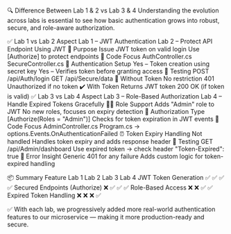 🔍 Difference Between Lab 1 & 2 vs Lab 3 & 4
Understanding the evolution across labs is essential to see how basic authentication grows into robust, secure, and role-aware authorization.

✅ Lab 1 vs Lab 2
Aspect	Lab 1 – JWT Authentication	Lab 2 – Protect API Endpoint Using JWT
🔑 Purpose	Issue JWT token on valid login	Use [Authorize] to protect endpoints
📄 Code Focus	AuthController.cs	SecureController.cs
🔐 Authentication Setup	Yes – Token creation using secret key	Yes – Verifies token before granting access
🧪 Testing	POST /api/Auth/login	GET /api/Secure/data
🚫 Without Token	No restriction	401 Unauthorized if no token
✔️ With Token	Returns JWT token	200 OK (if token is valid)
✅ Lab 3 vs Lab 4
Aspect	Lab 3 – Role-Based Authorization	Lab 4 – Handle Expired Tokens Gracefully
🧑‍💼 Role Support	Adds "Admin" role to JWT	No new roles, focuses on expiry detection
🔐 Authorization Type	[Authorize(Roles = "Admin")]	Checks for token expiration in JWT events
📄 Code Focus	AdminController.cs	Program.cs → options.Events.OnAuthenticationFailed
⏰ Token Expiry Handling	Not handled	Handles token expiry and adds response header
🧪 Testing	GET /api/Admin/dashboard	Use expired token → check header "Token-Expired": true
🔴 Error Insight	Generic 401 for any failure	Adds custom logic for token-expired handling

📦 Summary
Feature	                       Lab 1	Lab 2	Lab 3	Lab 4
JWT Token Generation	        ✅	    ✅	    ✅	✅
Secured Endpoints (Authorize)	❌	    ✅	    ✅	✅
Role-Based Access	            ❌	    ❌	    ✅	✅
Expired Token Handling	        ❌	    ❌	    ❌	✅

✅ With each lab, we progressively added more real-world authentication features to our microservice — making it more production-ready and secure.